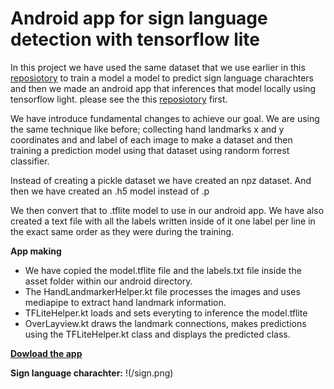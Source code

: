 # Android app for sign language detection with tensorflow lite

In this project we have used the same dataset that we use earlier in this [reposiotory](https://github.com/LordMahi19/ASL-detection) to train a model a model to predict sign language charachters and then we made an android app that inferences that model locally using tensorflow light. please see the this [reposiotory](https://github.com/LordMahi19/ASL-detection) first.

We have introduce fundamental changes to achieve our goal. We are using the same technique like before; collecting hand landmarks x and y coordinates and and label of each image to make a dataset and then training a prediction model using that dataset using randorm forrest classifier.

Instead of creating a pickle dataset we have created an npz dataset. And then we have created an .h5 model instead of .p

We then convert that to .tflite model to use in our android app. We have also created a text file with all the labels written inside of it one label per line in the exact same order as they were during the training.

**App making**

- We have copied the model.tflite file and the labels.txt file inside the asset folder within our android directory.
- The HandLandmarkerHelper.kt file processes the images and uses mediapipe to extract hand landmark information.
- TFLiteHelper.kt loads and sets everyting to inference the model.tflite
- OverLayview.kt draws the landmark connections, makes predictions using the TFLiteHelper.kt class and displays the predicted class.

[**Dowload the app**](https://lut-my.sharepoint.com/:u:/g/personal/mahi_talukder_student_lut_fi/EQjG3WvGn7hGttbHXBUil6IB_NdItEkd-Z19qzHSJObz1A?e=jhvUki)

**Sign language charachter:**
!(/sign.png)
